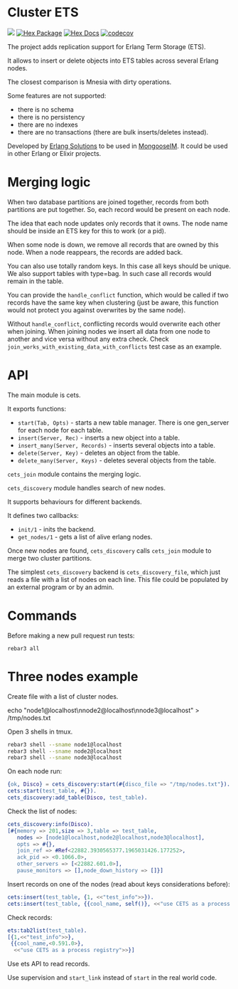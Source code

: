 # Cluster ETS

[![](https://github.com/esl/cets/workflows/CI/badge.svg)](https://github.com/esl/cets/actions?query=workflow%3ACI)
[![Hex Package](http://img.shields.io/hexpm/v/cets.svg)](https://hex.pm/packages/cets)
[![Hex Docs](https://img.shields.io/badge/hex-docs-lightgreen.svg)](https://hexdocs.pm/cets/)
[![codecov](https://codecov.io/github/esl/cets/graph/badge.svg?token=R1zXAjO7H7)](https://codecov.io/github/esl/cets)

The project adds replication support for Erlang Term Storage (ETS).

It allows to insert or delete objects into ETS tables across several Erlang nodes.

The closest comparison is Mnesia with dirty operations.

Some features are not supported:
- there is no schema
- there is no persistency
- there are no indexes
- there are no transactions (there are bulk inserts/deletes instead).

Developed by [Erlang Solutions](https://www.erlang-solutions.com/) to be used in [MongooseIM](https://github.com/esl/MongooseIM/).
It could be used in other Erlang or Elixir projects.

# Merging logic

When two database partitions are joined together, records from both partitions
are put together. So, each record would be present on each node.

The idea that each node updates only records that it owns. The node name
should be inside an ETS key for this to work (or a pid).

When some node is down, we remove all records that are owned by this node.
When a node reappears, the records are added back.

You can also use totally random keys. In this case all keys should be unique.
We also support tables with type=bag. In such case all records would remain in the table.

You can provide the `handle_conflict` function, which would be called if two records have
the same key when clustering (just be aware, this function would not protect you against
overwrites by the same node).

Without `handle_conflict`, conflicting records would overwrite each other when joining.
When joining nodes we insert all data from one node to another and vice versa without any extra check.
Check `join_works_with_existing_data_with_conflicts` test case as an example.

# API

The main module is cets.

It exports functions:

- `start(Tab, Opts)` - starts a new table manager.
   There is one gen_server for each node for each table.
- `insert(Server, Rec)` - inserts a new object into a table.
- `insert_many(Server, Records)` - inserts several objects into a table.
- `delete(Server, Key)` - deletes an object from the table.
- `delete_many(Server, Keys)` - deletes several objects from the table.

`cets_join` module contains the merging logic.

`cets_discovery` module handles search of new nodes.

It supports behaviours for different backends.

It defines two callbacks:

- `init/1` - inits the backend.
- `get_nodes/1` - gets a list of alive erlang nodes.

Once new nodes are found, `cets_discovery` calls `cets_join` module to merge two
cluster partitions.

The simplest `cets_discovery` backend is `cets_discovery_file`, which just reads
a file with a list of nodes on each line. This file could be populated by an
external program or by an admin.

# Commands

Before making a new pull request run tests:

```
rebar3 all
```

# Three nodes example

Create file with a list of cluster nodes.

echo "node1@localhost\nnode2@localhost\nnode3@localhost" > /tmp/nodes.txt

Open 3 shells in tmux.

```bash
rebar3 shell --sname node1@localhost
rebar3 shell --sname node2@localhost
rebar3 shell --sname node3@localhost
```

On each node run:

```erlang
{ok, Disco} = cets_discovery:start(#{disco_file => "/tmp/nodes.txt"}).
cets:start(test_table, #{}).
cets_discovery:add_table(Disco, test_table).
```

Check the list of nodes:

```erlang
cets_discovery:info(Disco).
[#{memory => 201,size => 3,table => test_table,
   nodes => [node1@localhost,node2@localhost,node3@localhost],
   opts => #{},
   join_ref => #Ref<22882.3930565377.1965031426.177252>,
   ack_pid => <0.1066.0>,
   other_servers => [<22882.601.0>],
   pause_monitors => [],node_down_history => []}]
```

Insert records on one of the nodes (read about keys considerations before):

```erlang
cets:insert(test_table, {1, <<"test_info">>}).
cets:insert(test_table, {{cool_name, self()}, <<"use CETS as a process registry">>}).
```

Check records:

```erlang
ets:tab2list(test_table).
[{1,<<"test_info">>},
 {{cool_name,<0.591.0>},
  <<"use CETS as a process registry">>}]
```

Use ets API to read records.

Use supervision and `start_link` instead of `start` in the real world code.
